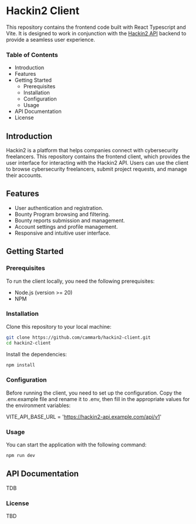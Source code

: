 # Hackin2 Client

This repository contains the frontend code built with React Typescript and Vite. It is designed to work in conjunction with the [Hackin2 API](https://github.com/cammarb/hackin2-api) backend to provide a seamless user experience.

### Table of Contents

- Introduction
- Features
- Getting Started
  - Prerequisites
  - Installation
  - Configuration
  - Usage
- API Documentation
- License

## Introduction

Hackin2 is a platform that helps companies connect with cybersecurity freelancers. This repository contains the frontend client, which provides the user interface for interacting with the Hackin2 API. Users can use the client to browse cybersecurity freelancers, submit project requests, and manage their accounts.

## Features

- User authentication and registration.
- Bounty Program browsing and filtering.
- Bounty reports submission and management.
- Account settings and profile management.
- Responsive and intuitive user interface.

## Getting Started

### Prerequisites

To run the client locally, you need the following prerequisites:

- Node.js (version >= 20)
- NPM

### Installation

Clone this repository to your local machine:

```bash
git clone https://github.com/cammarb/hackin2-client.git
cd hackin2-client
```

Install the dependencies:

```bash
npm install
```

### Configuration

Before running the client, you need to set up the configuration. Copy the .env.example file and rename it to .env, then fill in the appropriate values for the environment variables:

VITE_API_BASE_URL = 'https://hackin2-api.example.com/api/v1'

### Usage

You can start the application with the following command:

```bash
npm run dev
```

## API Documentation

TDB

### License

TBD
